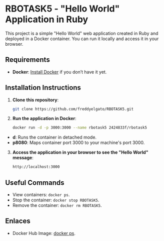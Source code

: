 # RBOTASK5 - "Hello World" Application in Ruby

This project is a simple "Hello World" web application created in Ruby and deployed in a Docker container. You can run it locally and access it in your browser.

## Requirements
- **Docker**: [Install Docker](https://www.docker.com/get-started) if you don’t have it yet.

## Installation Instructions

1. **Clone this repository**:
   ```bash
   git clone https://github.com/freddyelgato/RBOTASK5.git
2. **Run the application in Docker**:
   ```bash
   docker run -d -p 3000:3000 --name rbotask5 2424833f/rbotask5
 - **d**: Runs the container in detached mode.
 - **p8080**: Maps container port 3000 to your machine's port 3000.

3. **Access the application in your browser to see the "Hello World" message**:
   ```bash
   http://localhost:3000
   
## Useful Commands
- View containers: `docker ps`.
- Stop the container: `docker stop RBOTASK5`.
- Remove the container: `docker rm RBOTASK5`.

## Enlaces
- Docker Hub Image: [docker ps](https://hub.docker.com/r/2424833f/rbotask5).

